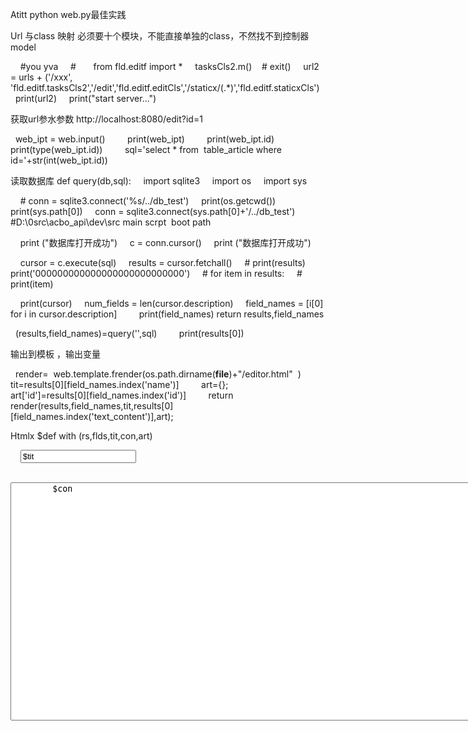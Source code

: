 Atitt python web.py最佳实践

Url 与class 映射
必须要十个模块，不能直接单独的class，不然找不到控制器model

    #you yva
    #  
    from fld.editf import *
    tasksCls2.m()
   # exit()
    url2 = urls + ('/xxx', 'fld.editf.tasksCls2','/edit','fld.editf.editCls','/staticx/(.*)','fld.editf.staticxCls')
    print(url2)
    print("start server...")


获取url参水参数
 http://localhost:8080/edit?id=1

  web_ipt = web.input()
        print(web_ipt)
        print(web_ipt.id)
        print(type(web_ipt.id))
        sql='select * from  table_article where id='+str(int(web_ipt.id))

读取数据库
def query(db,sql):
    import sqlite3
    import os
    import sys

    # conn = sqlite3.connect('%s/../db_test')
    print(os.getcwd())
    print(sys.path[0])
    conn = sqlite3.connect(sys.path[0]+'/../db_test')
    #D:\0src\acbo_api\dev\src main scrpt  boot path

    print ("数据库打开成功")
    c = conn.cursor()
    print ("数据库打开成功")

    cursor = c.execute(sql)
    results = cursor.fetchall()
    # print(results)
    print('000000000000000000000000000')
    # for item in results:
    #     print(item)

    print(cursor)
    num_fields = len(cursor.description)
    field_names = [i[0] for i in cursor.description]
    
    print(field_names)
return results,field_names



  (results,field_names)=query('',sql)
        print(results[0])


输出到模板 ，输出变量


  render=  web.template.frender(os.path.dirname(__file__)+"/editor.html"  )
        tit=results[0][field_names.index('name')]
        art={};
        art['id']=results[0][field_names.index('id')]
        return render(results,field_names,tit,results[0][field_names.index('text_content')],art);


Htmlx
$def with (rs,flds,tit,con,art)

<p style="display:none">
    $rs
    $flds
    $art
</p>
<p>
    <input value="$tit" / >
    <p></p>
    <textarea name="content1" id="w3review" name="w3review" rows="25" cols="200">
        $con
        </textarea>
    
</p>

